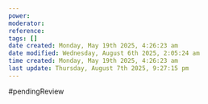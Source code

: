 ```yaml
---
power: 
moderator:
reference:
tags: []
date created: Monday, May 19th 2025, 4:26:23 am
date modified: Wednesday, August 6th 2025, 2:05:24 am
time created: Monday, May 19th 2025, 4:26:23 am
last update: Thursday, August 7th 2025, 9:27:15 pm
---
```

#pendingReview
